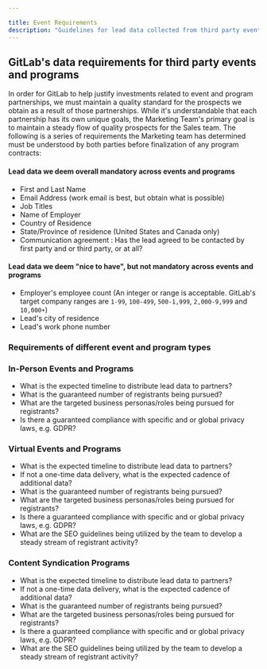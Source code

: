 ```yaml
---

title: Event Requirements
description: "Guidelines for lead data collected from third party events."
---
```








## GitLab's data requirements for third party events and programs

In order for GitLab to help justify investments related to event and program partnerships, we must maintain a quality standard for the prospects we obtain as a result of those partnerships. While it's understandable that each partnership has its own unique goals, the Marketing Team's primary goal is to maintain a steady flow of quality prospects for the Sales team. The following is a series of requirements the Marketing team has determined must be understood by both parties before finalization of any program contracts:

#### Lead data we deem overall mandatory across events and programs

* First and Last Name
* Email Address (work email is best, but obtain what is possible)
* Job Titles
* Name of Employer
* Country of Residence
* State/Province of residence (United States and Canada only)
* Communication agreement : Has the lead agreed to be contacted by first party and or third party, or at all?

#### Lead data we deem "nice to have", but not mandatory across events and programs

* Employer's employee count (An integer or range is acceptable. GitLab's target company ranges are `1-99`, `100-499`, `500-1,999`, `2,000-9,999` and `10,000+`)
* Lead's city of residence
* Lead's work phone number

### Requirements of different event and program types

### In-Person Events and Programs

* What is the expected timeline to distribute lead data to partners?
* What is the guaranteed number of registrants being pursued?
* What are the targeted business personas/roles being pursued for registrants?
* Is there a guaranteed compliance with specific and or global privacy laws, e.g. GDPR?

### Virtual Events and Programs

* What is the expected timeline to distribute lead data to partners?
* If not a one-time data delivery, what is the expected cadence of additional data?
* What is the guaranteed number of registrants being pursued?
* What are the targeted business personas/roles being pursued for registrants?
* Is there a guaranteed compliance with specific and or global privacy laws, e.g. GDPR?
* What are the SEO guidelines being utilized by the team to develop a steady stream of registrant activity?

### Content Syndication Programs

* What is the expected timeline to distribute lead data to partners?
* If not a one-time data delivery, what is the expected cadence of additional data?
* What is the guaranteed number of registrants being pursued?
* What are the targeted business personas/roles being pursued for registrants?
* Is there a guaranteed compliance with specific and or global privacy laws, e.g. GDPR?
* What are the SEO guidelines being utilized by the team to develop a steady stream of registrant activity?
